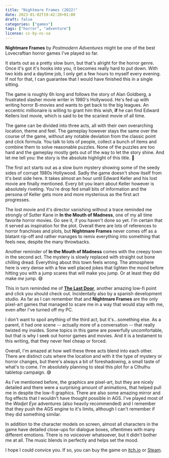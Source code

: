 ```yaml
---
title: "Nightmare Frames (2022)"
date: 2023-01-02T19:42:28+01:00
draft: false
categories: ["games"]
tags: ["horror", "adventure"]
license: cc-by-nc-sa
---
```


**Nightmare Frames** by *Postmodern Adventures* might be one of the best Lovecraftian horror games I've played so far.

It starts out as a pretty slow burn, but that's alright for the horror genre. Once it's got it's hooks into you, it becomes really hard to put down. With two kids and a daytime job, I only get a few hours to myself every evening. If not for that, I can guarantee that I would have finished this in a single sitting.

The game is roughly 6h long and follows the story of Alan Goldberg, a frustrated slasher movie writer in 1980's Hollywood. He's fed up with writing horror B-movies and wants to get back to the big leagues. An eccentric millionaire is willing to grant him this wish, **if** he can find Edward Kellers lost movie, which is said to be the scariest movie of all time.

The game can be divided into three acts, all with their own overarching location, theme and feel. The gameplay however stays the same over the course of the game, without any notable deviation from the classic point and click formula. You talk to lots of people, collect a bunch of items and combine them to solve reasonable puzzles. None of the puzzles are too hard and the gameplay mostly gets out of the way to let the story shine. And let me tell you: the story is the absolute highlight of this title. 🤩

The first act starts out as a slow burn mystery showing some of the seedy sides of corrupt 1980s Hollywood. Sadly the game doesn't show itself from it's best side here. It takes almost an hour until Edward Keller and his lost movie are finally mentioned. Every bit you learn about Keller however is absolutely riveting. You're drop fed small bits of information and the persona of Keller gets more and more mysterious as the first act progresses.

The lost movie and it's director vanishing without a trace reminded me strongly of Sutter Kane in **In the Mouth of Madness**, one of my all time favorite horror movies. Go see it, if you haven't done so yet. I'm certain that it served as inspiration for the plot. Overall there are lots of references to horror franchises and plots, but **Nightmare Frames** never comes off as a blatant rip-off and rather manages to remix everything into something that feels new, despite the many throwbacks.

Another reminder of **In the Mouth of Madness** comes with the creepy town in the second act. The mystery is slowly replaced with straight out bone chilling dread. Everything about this town feels wrong. The atmosphere here is very dense with a few well placed jokes that lighten the mood before hitting you with a jump scares that will make you jump. Or at least they did make *me* jump. 😅

This in turn reminded me of [**The Last Door**](https://thegamekitchen.com/thelastdoor/), another amazing low-fi point and click you should check out. Incidentally also by a spanish development studio. As far as I can remember that and **Nightmare Frames** are the only pixel-art games that managed to scare me in a way that would stay with me, even after I've turned off my PC.

I don't want to spoil anything of the third act, but it's...something else. As a parent, it had one scene -- actually more of a conversation -- that really twisted my insides. Some topics in this game are powerfully uncomfortable, but that is why I seek out horror games and movies. And it is a testament to this writing, that they never feel cheap or forced.

Overall, I'm amazed at how well these three acts blend into each other. There are distinct cuts where the location and with it the type of mystery or horror changes, but there's always a bit of foreshadowing, a small taste of what's to come. I'm absolutely planning to steal this plot for a Cthulhu tabletop campaign. 😅

As I've mentioned before, the graphics are pixel-art, but they are nicely detailed and there were a surprising amount of animations, that helped pull me in despite the low-fi graphics. There are also some amazing mirror and fog effects that I wouldn't have thought possible in AGS. I've played most of the *Wadjet Eye* adventures (also heavily recommended) and I remember that they push the AGS engine to it's limits, although I can't remember if they did something similar.

In addition to the character models on screen, almost all characters in the game have detailed close-ups for dialogue boxes, oftentimes with many different emotions. There is no voiceover whatsoever, but it didn't bother me at all. The music blends in perfectly and helps set the mood.

I hope I could convice you. If so, you can buy the game on [itch.io](https://postmodernadventures.itch.io/nightmare-frames) or [Steam](https://store.steampowered.com/app/1650590/Nightmare_Frames/).
